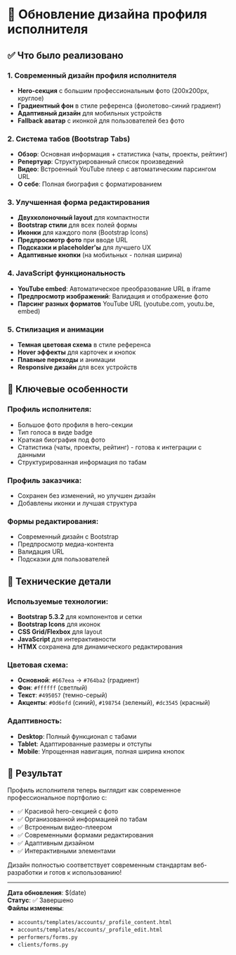 # 🎨 Обновление дизайна профиля исполнителя

## ✅ Что было реализовано

### 1. **Современный дизайн профиля исполнителя**
- **Hero-секция** с большим профессиональным фото (200x200px, круглое)
- **Градиентный фон** в стиле референса (фиолетово-синий градиент)
- **Адаптивный дизайн** для мобильных устройств
- **Fallback аватар** с иконкой для пользователей без фото

### 2. **Система табов (Bootstrap Tabs)**
- **Обзор**: Основная информация + статистика (чаты, проекты, рейтинг)
- **Репертуар**: Структурированный список произведений
- **Видео**: Встроенный YouTube плеер с автоматическим парсингом URL
- **О себе**: Полная биография с форматированием

### 3. **Улучшенная форма редактирования**
- **Двухколоночный layout** для компактности
- **Bootstrap стили** для всех полей формы
- **Иконки** для каждого поля (Bootstrap Icons)
- **Предпросмотр фото** при вводе URL
- **Подсказки и placeholder'ы** для лучшего UX
- **Адаптивные кнопки** (на мобильных - полная ширина)

### 4. **JavaScript функциональность**
- **YouTube embed**: Автоматическое преобразование URL в iframe
- **Предпросмотр изображений**: Валидация и отображение фото
- **Парсинг разных форматов** YouTube URL (youtube.com, youtu.be, embed)

### 5. **Стилизация и анимации**
- **Темная цветовая схема** в стиле референса
- **Hover эффекты** для карточек и кнопок
- **Плавные переходы** и анимации
- **Responsive дизайн** для всех устройств

## 🎯 Ключевые особенности

### Профиль исполнителя:
- Большое фото профиля в hero-секции
- Тип голоса в виде badge
- Краткая биография под фото
- Статистика (чаты, проекты, рейтинг) - готова к интеграции с данными
- Структурированная информация по табам

### Профиль заказчика:
- Сохранен без изменений, но улучшен дизайн
- Добавлены иконки и лучшая структура

### Формы редактирования:
- Современный дизайн с Bootstrap
- Предпросмотр медиа-контента
- Валидация URL
- Подсказки для пользователей

## 🔧 Технические детали

### Используемые технологии:
- **Bootstrap 5.3.2** для компонентов и сетки
- **Bootstrap Icons** для иконок
- **CSS Grid/Flexbox** для layout
- **JavaScript** для интерактивности
- **HTMX** сохранена для динамического редактирования

### Цветовая схема:
- **Основной**: `#667eea` → `#764ba2` (градиент)
- **Фон**: `#ffffff` (светлый)
- **Текст**: `#495057` (темно-серый)
- **Акценты**: `#0d6efd` (синий), `#198754` (зеленый), `#dc3545` (красный)

### Адаптивность:
- **Desktop**: Полный функционал с табами
- **Tablet**: Адаптированные размеры и отступы
- **Mobile**: Упрощенная навигация, полная ширина кнопок

## 📱 Результат

Профиль исполнителя теперь выглядит как современное профессиональное портфолио с:
- ✅ Красивой hero-секцией с фото
- ✅ Организованной информацией по табам
- ✅ Встроенным видео-плеером
- ✅ Современными формами редактирования
- ✅ Адаптивным дизайном
- ✅ Интерактивными элементами

Дизайн полностью соответствует современным стандартам веб-разработки и готов к использованию!

---

**Дата обновления**: $(date)  
**Статус**: ✅ Завершено  
**Файлы изменены**: 
- `accounts/templates/accounts/_profile_content.html`
- `accounts/templates/accounts/_profile_edit.html`
- `performers/forms.py`
- `clients/forms.py`
